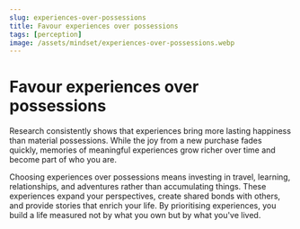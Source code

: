 ```yaml
---
slug: experiences-over-possessions
title: Favour experiences over possessions
tags: [perception]
image: /assets/mindset/experiences-over-possessions.webp
---
```


# Favour experiences over possessions

<!-- truncate -->

Research consistently shows that experiences bring more lasting happiness than material possessions.
While the joy from a new purchase fades quickly, memories of meaningful experiences grow richer over
time and become part of who you are.

Choosing experiences over possessions means investing in travel, learning, relationships, and
adventures rather than accumulating things. These experiences expand your perspectives, create
shared bonds with others, and provide stories that enrich your life. By prioritising experiences,
you build a life measured not by what you own but by what you've lived.
